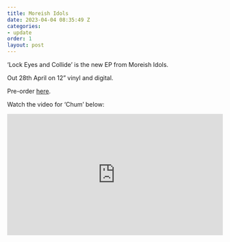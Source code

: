```yaml
---
title: Moreish Idols
date: 2023-04-04 08:35:49 Z
categories:
- update
order: 1
layout: post
---
```


‘Lock Eyes and Collide’ is the new EP from Moreish Idols.

Out 28th April on 12” vinyl and digital.
                        

Pre-order <a href="https://ffm.to/moreish_collide" >here</a>.

Watch the video for ‘Chum’ below:
 
<style>.embed-container { position: relative; padding-bottom: 56.25%; height: 0; overflow: hidden; max-width: 100%; } .embed-container iframe, .embed-container object, .embed-container embed { position: absolute; top: 0; left: 0; width: 100%; height: 100%; }</style><div class='embed-container'><iframe src='https://www.youtube.com/embed/iXJm6em1NKM' frameborder='0' allowfullscreen></iframe></div>
<p> </p>
